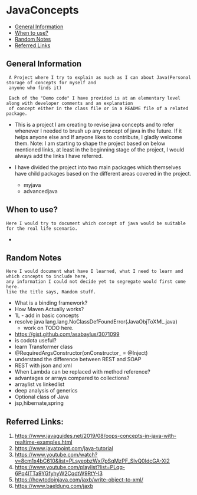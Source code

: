# JavaConcepts

* [General Information](#general-information)
* [When to use?](#when-to-use?)
* [Random Notes](#random-notes)
* [Referred Links](#referred-links)

## General Information

```
 A Project where I try to explain as much as I can about Java(Personal storage of concepts for myself and 
 anyone who finds it)
 
 Each of the "Demo code" I have provided is at an elementary level along with developer comments and an explanation 
 of concept either in the class file or in a README file of a related package.
```

* This is a project I am creating to revise java concepts and to refer whenever I needed to brush up any concept of java
  in the future. If it helps anyone else and If anyone likes to contribute, I gladly welcome them. Note: I am starting
  to shape the project based on below mentioned links, at least in the beginning stage of the project, I would always
  add the links I have referred.

* I have divided the project into two main packages which themselves have child packages based on the different areas
  covered in the project.
    * myjava
    * advancedjava

## When to use?

```
Here I would try to document which concept of java would be suitable for the real life scenario.
```

*

## Random Notes

```
Here I would document what have I learned, what I need to learn and which concepts to include here,
any information I could not decide yet to segregate would first come here. 
like the title says, Random stuff.
```

* What is a binding framework?
* How Maven Actually works?
* 1L - add in basic concepts
* resolve java lang.lang.NoClassDefFoundError(JavaObjToXML.java)
  * work on TODO here.
* https://gist.github.com/asabaylus/3071099
* is codota useful?
* learn Transformer class
* @RequiredArgsConstructor(onConstructor_ = @Inject)
* understand the difference between REST and SOAP
* REST with json and xml
* When Lambda can be replaced with method reference?
* advantages or arrays compared to collections?
* arraylist vs linkedlist
* deep analysis of generics
* Optional class of Java
* jsp,hibernate,spring

## Referred Links:

1. https://www.javaguides.net/2019/08/oops-concepts-in-java-with-realtime-examples.html
2. https://www.javatpoint.com/java-tutorial
3. https://www.youtube.com/watch?v=8cm1x4bC610&list=PLsyeobzWxl7pSqMzPF_SlvQ0IdcGA-XI2
4. https://www.youtube.com/playlist?list=PLqq-6Pq4lTTa9YGfyhyW2CqdtW9RtY-I3
5. https://howtodoinjava.com/jaxb/write-object-to-xml/
6. https://www.baeldung.com/jaxb
